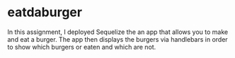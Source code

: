 # eatdaburger
In this assignment, I deployed Sequelize the an app that allows you to make and eat a burger. The app then displays the burgers via handlebars in order to show which burgers or eaten and which are not.

